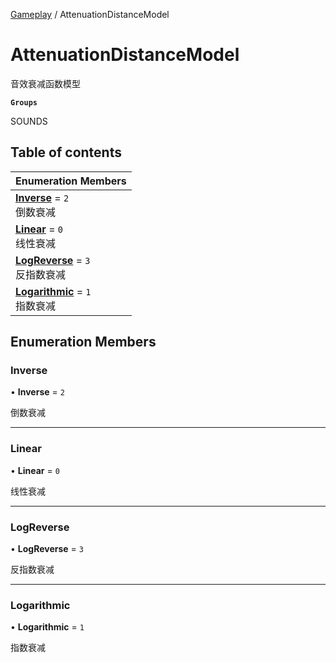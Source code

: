 [Gameplay](../modules/Gameplay.Gameplay.md) / AttenuationDistanceModel

# AttenuationDistanceModel <Badge type="tip" text="Enumeration" /> <Score text="AttenuationDistanceModel" />

音效衰减函数模型

**`Groups`**

SOUNDS

## Table of contents

| Enumeration Members |
| :-----|
| **[Inverse](Gameplay.AttenuationDistanceModel.md#inverse)** = ``2`` <br> 倒数衰减|
| **[Linear](Gameplay.AttenuationDistanceModel.md#linear)** = ``0`` <br> 线性衰减|
| **[LogReverse](Gameplay.AttenuationDistanceModel.md#logreverse)** = ``3`` <br> 反指数衰减|
| **[Logarithmic](Gameplay.AttenuationDistanceModel.md#logarithmic)** = ``1`` <br> 指数衰减|

## Enumeration Members

### Inverse <Score text="Inverse" /> 

• **Inverse** = ``2``

倒数衰减

___

### Linear <Score text="Linear" /> 

• **Linear** = ``0``

线性衰减

___

### LogReverse <Score text="LogReverse" /> 

• **LogReverse** = ``3``

反指数衰减

___

### Logarithmic <Score text="Logarithmic" /> 

• **Logarithmic** = ``1``

指数衰减
